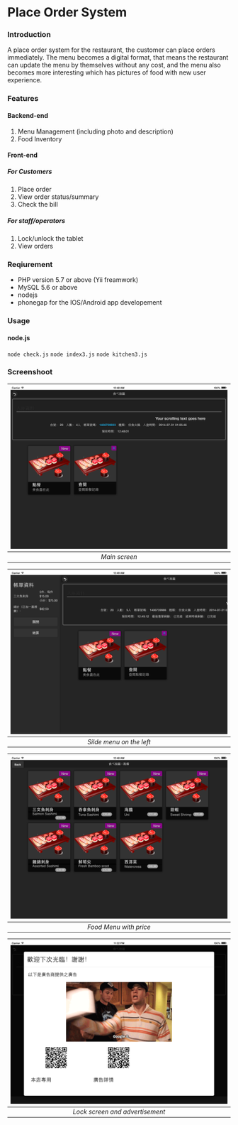 # Place Order System
 
### Introduction
A place order system for the restaurant, the customer can place orders immediately. The menu becomes a digital format, that means the restaurant can update the menu by themselves without any cost, and the menu also becomes more interesting which has pictures of food with new user experience.

### Features
#### Backend-end
1. Menu Management (including photo and description)
2. Food Inventory 
#### Front-end
##### For Customers
1. Place order
2. View order status/summary
3. Check the bill
##### For staff/operators
1. Lock/unlock the tablet
2. View orders

### Reqiurement
* PHP version 5.7 or above (Yii freamwork)
* MySQL 5.6 or above
* nodejs 
* phonegap for the IOS/Android app developement

### Usage
#### node.js
`node check.js`
`node index3.js`
`node kitchen3.js`


### Screenshoot
| ![demo1.png](https://github.com/moonChildLady/ordernow/blob/main/screencap/demo1.png?raw=true) | 
|:--:| 
| *Main screen* |

| ![demo2.png](https://github.com/moonChildLady/ordernow/blob/main/screencap/demo2.png?raw=true) | 
|:--:| 
| *Silde menu on the left* |

| ![demo3.png](https://github.com/moonChildLady/ordernow/blob/main/screencap/demo3.png?raw=true) | 
|:--:| 
| *Food Menu with price* |

| ![demo4.png](https://github.com/moonChildLady/ordernow/blob/main/screencap/demo4.png?raw=true) | 
|:--:| 
| *Lock screen and advertisement* |